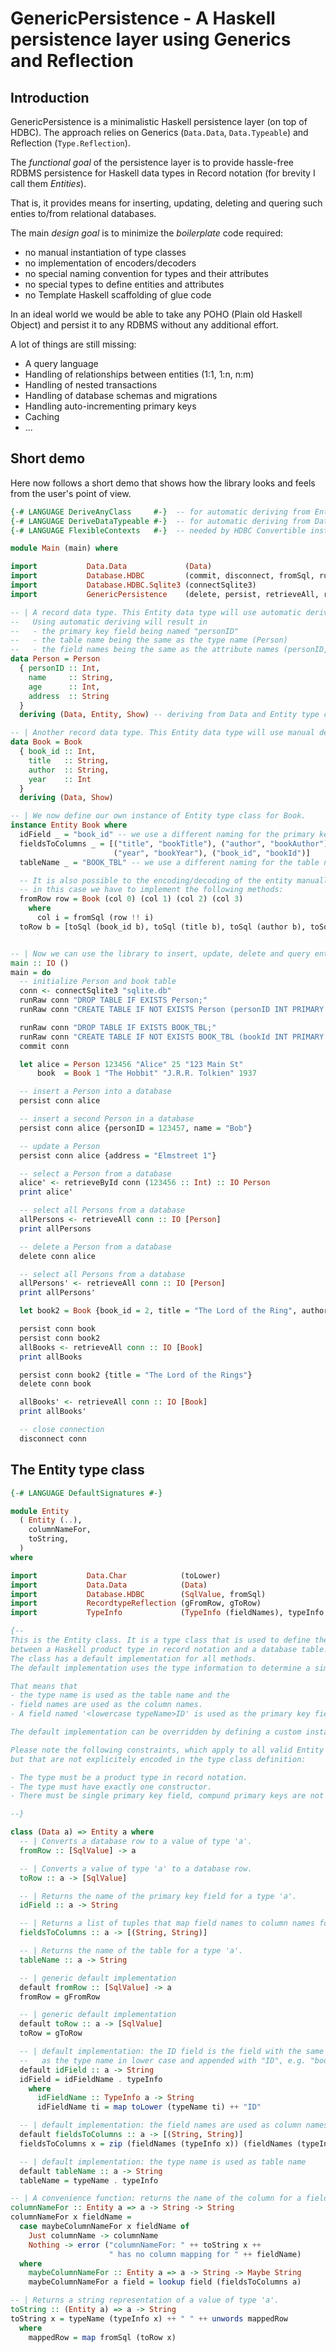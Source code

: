 # GenericPersistence - A Haskell persistence layer using Generics and Reflection

## Introduction

GenericPersistence is a minimalistic Haskell persistence layer (on top of HDBC). 
The approach relies on Generics (`Data.Data`, `Data.Typeable`) and Reflection (`Type.Reflection`).

The *functional goal* of the persistence layer is to provide hassle-free RDBMS persistence for Haskell data types in 
Record notation (for brevity I call them *Entities*).

That is, it provides means for inserting, updating, deleting and quering such enties to/from relational databases.

The main *design goal* is to minimize the *boilerplate* code required:

- no manual instantiation of type classes
- no implementation of encoders/decoders
- no special naming convention for types and their attributes 
- no special types to define entities and attributes
- no Template Haskell scaffolding of glue code

In an ideal world we would be able to take any POHO (Plain old Haskell Object) 
and persist it to any RDBMS without any additional effort.

A lot of things are still missing:

- A query language
- Handling of relationships between entities (1:1, 1:n, n:m)
- Handling of nested transactions
- Handling of database schemas and migrations
- Handling auto-incrementing primary keys
- Caching
- ...


## Short demo

Here now follows a short demo that shows how the library looks and feels from the user's point of view.

```haskell
{-# LANGUAGE DeriveAnyClass     #-}  -- for automatic deriving from Entity type class
{-# LANGUAGE DeriveDataTypeable #-}  -- for automatic deriving from Data type class
{-# LANGUAGE FlexibleContexts   #-}  -- needed by HDBC Convertible instances

module Main (main) where

import           Data.Data             (Data)
import           Database.HDBC         (commit, disconnect, fromSql, runRaw, toSql)
import           Database.HDBC.Sqlite3 (connectSqlite3)
import           GenericPersistence    (delete, persist, retrieveAll, retrieveById, Entity(..) )

-- | A record data type. This Entity data type will use automatic deriving from Data and Entity type class.
--   Using automatic deriving will result in
--   - the primary key field being named "personID"
--   - the table name being the same as the type name (Person)
--   - the field names being the same as the attribute names (personID, name, age, address)
data Person = Person
  { personID :: Int,
    name     :: String,
    age      :: Int,
    address  :: String
  }
  deriving (Data, Entity, Show) -- deriving from Data and Entity type class

-- | Another record data type. This Entity data type will use manual deriving from Entity type class.
data Book = Book
  { book_id :: Int,
    title   :: String,
    author  :: String,
    year    :: Int
  }
  deriving (Data, Show) 

-- | We now define our own instance of Entity type class for Book.
instance Entity Book where
  idField _ = "book_id" -- we use a different naming for the primary key field
  fieldsToColumns _ = [("title", "bookTitle"), ("author", "bookAuthor"), -- we provide our own mapping 
                       ("year", "bookYear"), ("book_id", "bookId")]      -- of field names to column names
  tableName _ = "BOOK_TBL" -- we use a different naming for the table name

  -- It is also possible to the encoding/decoding of the entity manually.
  -- in this case we have to implement the following methods:
  fromRow row = Book (col 0) (col 1) (col 2) (col 3)
    where
      col i = fromSql (row !! i)
  toRow b = [toSql (book_id b), toSql (title b), toSql (author b), toSql (year b)]


-- | Now we can use the library to insert, update, delete and query entities:
main :: IO ()
main = do
  -- initialize Person and book table
  conn <- connectSqlite3 "sqlite.db"
  runRaw conn "DROP TABLE IF EXISTS Person;"
  runRaw conn "CREATE TABLE IF NOT EXISTS Person (personID INT PRIMARY KEY, name TEXT, age INT, address TEXT);"

  runRaw conn "DROP TABLE IF EXISTS BOOK_TBL;"
  runRaw conn "CREATE TABLE IF NOT EXISTS BOOK_TBL (bookId INT PRIMARY KEY, bookTitle TEXT, bookAuthor TEXT, bookYear INT);"
  commit conn

  let alice = Person 123456 "Alice" 25 "123 Main St"
      book  = Book 1 "The Hobbit" "J.R.R. Tolkien" 1937

  -- insert a Person into a database
  persist conn alice

  -- insert a second Person in a database
  persist conn alice {personID = 123457, name = "Bob"}

  -- update a Person
  persist conn alice {address = "Elmstreet 1"}

  -- select a Person from a database
  alice' <- retrieveById conn (123456 :: Int) :: IO Person
  print alice'

  -- select all Persons from a database
  allPersons <- retrieveAll conn :: IO [Person]
  print allPersons

  -- delete a Person from a database
  delete conn alice

  -- select all Persons from a database
  allPersons' <- retrieveAll conn :: IO [Person]
  print allPersons'

  let book2 = Book {book_id = 2, title = "The Lord of the Ring", author = "J.R.R. Tolkien", year = 1954}

  persist conn book
  persist conn book2
  allBooks <- retrieveAll conn :: IO [Book]
  print allBooks

  persist conn book2 {title = "The Lord of the Rings"}
  delete conn book

  allBooks' <- retrieveAll conn :: IO [Book]
  print allBooks'

  -- close connection
  disconnect conn
```

## The Entity type class

```haskell
{-# LANGUAGE DefaultSignatures #-}

module Entity
  ( Entity (..),
    columnNameFor,
    toString,
  )
where

import           Data.Char            (toLower)
import           Data.Data            (Data)
import           Database.HDBC        (SqlValue, fromSql)
import           RecordtypeReflection (gFromRow, gToRow)
import           TypeInfo             (TypeInfo (fieldNames), typeInfo, typeName)

{--
This is the Entity class. It is a type class that is used to define the mapping 
between a Haskell product type in record notation and a database table.
The class has a default implementation for all methods. 
The default implementation uses the type information to determine a simple 1:1 mapping.

That means that 
- the type name is used as the table name and the 
- field names are used as the column names.
- A field named '<lowercase typeName>ID' is used as the primary key field.

The default implementation can be overridden by defining a custom instance for a type.

Please note the following constraints, which apply to all valid Entity type, 
but that are not explicitely encoded in the type class definition:

- The type must be a product type in record notation.
- The type must have exactly one constructor.
- There must be single primary key field, compund primary keys are not supported.

--}

class (Data a) => Entity a where
  -- | Converts a database row to a value of type 'a'.
  fromRow :: [SqlValue] -> a

  -- | Converts a value of type 'a' to a database row.
  toRow :: a -> [SqlValue]

  -- | Returns the name of the primary key field for a type 'a'.
  idField :: a -> String

  -- | Returns a list of tuples that map field names to column names for a type 'a'.
  fieldsToColumns :: a -> [(String, String)]

  -- | Returns the name of the table for a type 'a'.
  tableName :: a -> String

  -- | generic default implementation
  default fromRow :: [SqlValue] -> a
  fromRow = gFromRow

  -- | generic default implementation
  default toRow :: a -> [SqlValue]
  toRow = gToRow

  -- | default implementation: the ID field is the field with the same name
  --   as the type name in lower case and appended with "ID", e.g. "bookID"
  default idField :: a -> String
  idField = idFieldName . typeInfo
    where
      idFieldName :: TypeInfo a -> String
      idFieldName ti = map toLower (typeName ti) ++ "ID"

  -- | default implementation: the field names are used as column names
  default fieldsToColumns :: a -> [(String, String)]
  fieldsToColumns x = zip (fieldNames (typeInfo x)) (fieldNames (typeInfo x))

  -- | default implementation: the type name is used as table name
  default tableName :: a -> String
  tableName = typeName . typeInfo

-- | A convenience function: returns the name of the column for a field of a type 'a'.
columnNameFor :: Entity a => a -> String -> String
columnNameFor x fieldName =
  case maybeColumnNameFor x fieldName of
    Just columnName -> columnName
    Nothing -> error ("columnNameFor: " ++ toString x ++ 
                      " has no column mapping for " ++ fieldName)
  where
    maybeColumnNameFor :: Entity a => a -> String -> Maybe String
    maybeColumnNameFor a field = lookup field (fieldsToColumns a)

-- | Returns a string representation of a value of type 'a'.
toString :: (Entity a) => a -> String
toString x = typeName (typeInfo x) ++ " " ++ unwords mappedRow
  where
    mappedRow = map fromSql (toRow x)

```